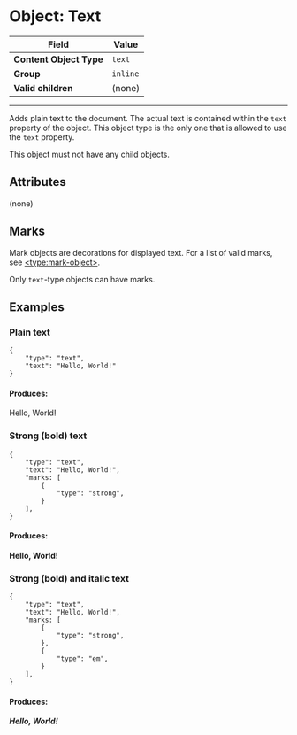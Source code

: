 # Object: Text

| Field                   | Value    |
| ----------------------- | -------- |
| **Content Object Type** | `text`   |
| **Group**               | `inline` |
| **Valid children**      | (none)   |

---

Adds plain text to the document. The actual text is contained within the `text` property of the object. This object type is the only one that is allowed to use the `text` property.

This object must not have any child objects.

## Attributes

(none)

## Marks

Mark objects are decorations for displayed text. For a list of valid marks, see [\<type:mark-object\>](/docs/types/mark-object.md).

Only `text`-type objects can have marks.

## Examples

### Plain text

```
{
    "type": "text",
    "text": "Hello, World!"
}
```

#### Produces:

Hello, World!

### Strong (bold) text

```
{
    "type": "text",
    "text": "Hello, World!",
    "marks: [
        {
            "type": "strong",
        }
    ],
}
```

#### Produces:

**Hello, World!**

### Strong (bold) and italic text

```
{
    "type": "text",
    "text": "Hello, World!",
    "marks: [
        {
            "type": "strong",
        },
        {
            "type": "em",
        }
    ],
}
```

#### Produces:

**_Hello, World!_**
